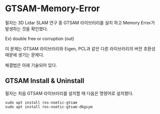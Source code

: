 # GTSAM-Memory-Error

필자는 3D Lidar SLAM 연구 중 GTSAM 라이브러리를 설치 하고 Memory Error가 발생하는 것을 확인했다.

Ex) double free or corruption (out)

이 문제는 GTSAM 라이브러리와 Eigen, PCL과 같은 다른 라이브러리의 버전 호환성 때문에 생기는 문제다.

해결법은 아래 기술되어 있다.


## GTSAM Install & Uninstall

필자는 처음 GTSAM 라이브러리를 설치할 때 다음은 명령어로 설치했다.

    sudo apt install ros-noetic-gtsam
    sudo apt install ros-noetic-gtsam-dbgsym
    




